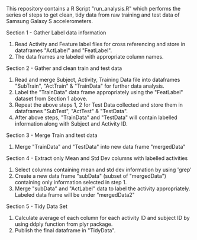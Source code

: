 This repository contains a R Script "run_analysis.R" which performs the series of steps to get clean, tidy data 
from raw training and test data of  Samsung Galaxy S accelerometers.

Section 1 - Gather Label data information

1. Read Activity and Feature label files for cross referencing and store in dataframes "ActLabel" and "FeatLabel".
2. The data frames are labeled with appropriate column names.

Section 2 - Gather and clean train and test data

1. Read and merge  Subject, Activity, Training Data file into dataframes "SubTrain", "ActTrain" & "TrainData" 
for further data analysis.
2. Label the "TrainData" data frame appropriately using the "FeatLabel" dataset from Section 1 above.
3. Repeat the above steps 1, 2 for Test Data collected and store them in dataframes "SubTest", "ActTest" & "TestData".
4. After above steps, "TrainData" and "TestData" will contain labelled information along with Subject and Activity ID.

Section 3 - Merge Train and test data

1. Merge "TrainData" and "TestData" into new data frame "mergedData"

Section 4 - Extract only Mean and Std Dev columns with labelled activities

1. Select columns containing mean and std dev information by using 'grep' 
2. Create a new data frame "subData" (subset of "mergedData") containing only information selected in step 1.
3. Merge "subData" and "ActLabel" data to label the activity appropriately. Labeled data frame will be under "mergedData2"

Section 5 - Tidy Data Set

1. Calculate average of each column for each activity ID and subject ID by using ddply function from plyr package.
2. Publish the final dataframe in "TidyData".

